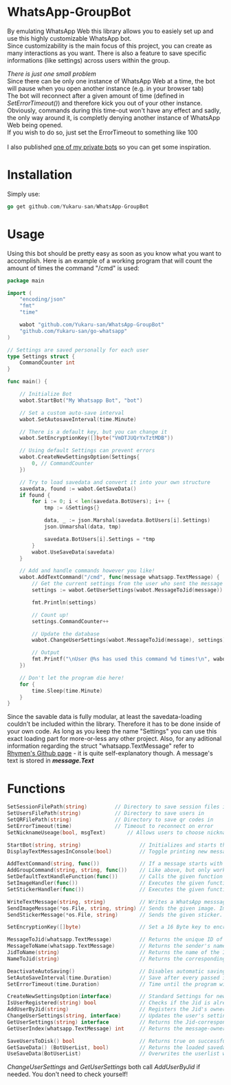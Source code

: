 # WhatsApp-GroupBot

By emulating WhatsApp Web this library allows you to easiely set up and use this highly customizable WhatsApp bot.  
Since customizability is the main focus of this project, you can create as many interactions as you want.
There is also a feature to save specific informations (like settings) across users within the group.

*There is just one small problem*                                                                                      
Since there can be only one instance of WhatsApp Web at a time, the bot will pause when you open another instance               (e.g. in your browser tab)        
The bot will reconnect after a given amount of time (defined in *SetErrorTimeout()*) and therefore kick you out of your
other instance. Obviously, commands during this time-out won't have any effect and sadly, the only way around it, is completly denying another instance of WhatsApp Web being opened.                                                                       
If you wish to do so, just set the ErrorTimeout to something like 100
<br><br>
I also published [one of my private bots](https://github.com/Yukaru-san/WhatsApp-GroupBot-Example) so you can get some inspiration.

# Installation
Simply use:
```go
go get github.com/Yukaru-san/WhatsApp-GroupBot
```

# Usage
Using this bot should be pretty easy as soon as you know what you want to accomplish. Here is an example of a working program that will count the amount of times the command "/cmd" is used:
```go
package main

import (
	"encoding/json"
	"fmt"
	"time"

	wabot "github.com/Yukaru-san/WhatsApp-GroupBot"
	"github.com/Yukaru-san/go-whatsapp"
)

// Settings are saved personally for each user
type Settings struct {
	CommandCounter int
}

func main() {

	// Initialize Bot
	wabot.StartBot("My Whatsapp Bot", "bot")

	// Set a custom auto-save interval
	wabot.SetAutosaveInterval(time.Minute)

	// There is a default key, but you can change it
	wabot.SetEncryptionKey([]byte("VmDTJUQrYxTztMDB"))

	// Using default Settings can prevent errors
	wabot.CreateNewSettingsOption(Settings{
		0, // CommandCounter
	})

	// Try to load savedata and convert it into your own structure
	savedata, found := wabot.GetSaveData()
	if found {
		for i := 0; i < len(savedata.BotUsers); i++ {
			tmp := &Settings{}

			data, _ := json.Marshal(savedata.BotUsers[i].Settings)
			json.Unmarshal(data, tmp)

			savedata.BotUsers[i].Settings = *tmp
		}
		wabot.UseSaveData(savedata)
	}

	// Add and handle commands however you like!
	wabot.AddTextCommand("/cmd", func(message whatsapp.TextMessage) {
		// Get the current settings from the user who sent the message
		settings := wabot.GetUserSettings(wabot.MessageToJid(message)).(Settings)

		fmt.Println(settings)

		// Count up!
		settings.CommandCounter++

		// Update the database
		wabot.ChangeUserSettings(wabot.MessageToJid(message), settings)

		// Output
		fmt.Printf("\nUser @%s has used this command %d times!\n", wabot.MessageToName(message), settings.CommandCounter)
	})

	// Don't let the program die here!
	for {
		time.Sleep(time.Minute)
	}
}

```
Since the savable data is fully modular, at least the savedata-loading couldn't be included within the library. Therefore it has to be done inside of your own code. As long as you keep the name "Settings" you can use this exact loading part for more-or-less any other project. Also, for any aditional information regarding the struct "whatsapp.TextMessage" refer to [Rhymen's Github page](https://github.com/Rhymen/go-whatsapp) - it is quite self-explanatory though. A message's text is stored in ***message.Text***

# Functions

```go
SetSessionFilePath(string)		   // Directory to save session files in
SetUsersFilePath(string)		   // Directory to save users in
SetQRFilePath(string)			   // Directory to save qr codes in
SetErrorTimeout(time)		   	   // Timeout to reconnect on error
SetNicknameUseage(bool, msgText)	   // Allows users to choose nicknames

StartBot(string, string)                   // Initializes and starts the bot
DisplayTextMessagesInConsole(bool)         // Toggle printing new messages on / off

AddTextCommand(string, func())             // If a message starts with the given string it executes the func
AddGroupCommand(string, string, func())    // Like above, but only works in given group
SetDefaultTextHandleFunction(func())	   // Calls the given function if no command could be parsed
SetImageHandler(func())                    // Executes the given function when receiving an image  
SetStickerHandler(func())                  // Executes the given function when receiving a sticker  

WriteTextMessage(string, string)           // Writes a WhatsApp messsage to the defined Jid's owner
SendImageMessage(*os.File, string, string) // Sends the given image. Important to check imgType (e.g. "img/png")
SendStickerMessage(*os.File, string)       // Sends the given sticker. Needs to be a .webp file

SetEncryptionKey([]byte)                   // Set a 16 Byte key to encrypt your saved data

MessageToJid(whatsapp.TextMessage)         // Returns the unique ID of the message's sender
MessageToName(whatsapp.TextMessage)        // Returns the sender's name
JidToName(string)                          // Returns the name of the ID's owner
NameToJid(string)                          // Returns the corresponding Jid of the user's name

DeactivateAutoSaving()                     // Disables automatic saving
SetAutoSaveInterval(time.Duration)         // Save after every passed interval
SetErrorTimeout(time.Duration)             // Time until the program will restart after losing connection

CreateNewSettingsOption(interface)         // Standard Settings for newly added users
IsUserRegistered(string) bool              // Checks if the Jid is already registered 
AddUserByJid(string)                       // Registers the Jid's owner - if not already registered
ChangeUserSettings(string, interface)      // Updates the user's settings with the given struct
GetUserSettings(string) interface          // Returns the Jid-corresponding Settings
GetUserIndex(whatsapp.TextMessage) int     // Returns the message-owner's position in the user-slice

SaveUsersToDisk() bool                     // Returns true on successfully saving the userlist
GetSaveData() (BotUserList, bool)          // Returns the loaded savedata and true if possible (false otherwise)
UseSaveData(BotUserList)                   // Overwrites the userlist with the given one
```
*ChangeUserSettings* and *GetUserSettings* both call *AddUserByJid* if needed. You don't need to check yourself!
